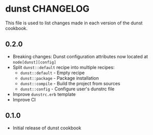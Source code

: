 dunst CHANGELOG
===============

This file is used to list changes made in each version of the dunst cookbook.

0.2.0
-----
- Breaking changes: Dunst configuration attributes now located at `node[dunst][config]`
- Split `dunst::default` recipe into multiple recipes:
  - `dunst::default` - Empty recipe
  - `dunst::package` - Package installation
  - `dunst::compile` - Build the project from sources
  - `dunst::config` - Configure user's dunstrc file
- Improve `dunstrc.erb` template
- Improve CI

0.1.0
-----
- Initial release of dunst cookbook
